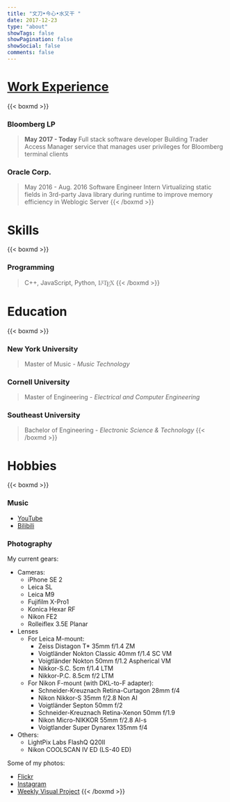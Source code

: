 ```yaml
---
title: "文刀•今心•水又干 "
date: 2017-12-23
type: "about"
showTags: false
showPagination: false
showSocial: false
comments: false
---
```


# [Work Experience](https://drive.google.com/file/d/1uNEZZE2rUJP2sUzg5x-zMvOvMyvzuAhY/view?usp=sharing)

{{< boxmd >}}
### Bloomberg LP 
>**May 2017 - Today** 
Full stack software developer
Building Trader Access Manager service that manages user privileges for Bloomberg terminal clients

### Oracle Corp.
>May 2016 - Aug. 2016
Software Engineer Intern
Virtualizing static fields in 3rd-party Java library during runtime to improve memory efficiency in Weblogic Server
{{< /boxmd >}}

# Skills

{{< boxmd >}}
### Programming
> C++, JavaScript, Python, <span class='texthtml' style="font-family: 'CMU Serif', cmr10, LMRoman10-Regular, 'Latin Modern Math', 'Nimbus Roman No9 L', 'Times New Roman', Times, serif;">L<span style="text-transform: uppercase; font-size: 0.75em; vertical-align: 0.25em; margin-left: -0.36em; margin-right: -0.15em; line-height: 1ex;">a</span>T<span style="text-transform: uppercase; vertical-align: -0.5ex; margin-left: -0.1667em; margin-right: -0.125em; line-height: 1ex;">e</span>X</span>
{{< /boxmd >}}

# Education

{{< boxmd >}}
### New York University
>Master of Music - _Music Technology_

### Cornell University
>Master of Engineering - _Electrical and Computer Engineering_

### Southeast University
>Bachelor of Engineering - _Electronic Science & Technology_
{{< /boxmd >}}

# Hobbies

{{< boxmd >}}

### Music

* [YouTube](https://www.youtube.com/user/daoxinzhishui/)
* [Bilibili](https://space.bilibili.com/2844586/)

### Photography

My current gears:

* Cameras: 
    * iPhone SE 2
    * Leica SL
    * Leica M9
    * Fujifilm X-Pro1
    * Konica Hexar RF
    * Nikon FE2
    * Rolleiflex 3.5E Planar
* Lenses
    * For Leica M-mount:
        * Zeiss Distagon T* 35mm f/1.4 ZM
        * Voigtländer Nokton Classic 40mm f/1.4 SC VM
        * Voigtländer Nokton 50mm f/1.2 Aspherical VM
        * Nikkor-S.C. 5cm f/1.4 LTM
        * Nikkor-P.C. 8.5cm f/2 LTM
    * For Nikon F-mount (with DKL-to-F adapter):
        * Schneider-Kreuznach Retina-Curtagon 28mm f/4
        * Nikon Nikkor-S 35mm f/2.8 Non AI
        * Voigtländer Septon 50mm f/2
        * Schneider-Kreuznach Retina-Xenon 50mm f/1.9
        * Nikon Micro-NIKKOR 55mm f/2.8 AI-s
        * Voigtlander Super Dynarex 135mm f/4
* Others:
    * LightPix Labs FlashQ Q20II
    * Nikon COOLSCAN IV ED (LS-40 ED)

Some of my photos:

* [Flickr](https://www.flickr.com/photos/129774362@N07/)
* [Instagram](https://www.instagram.com/eznain/)
* [Weekly Visual Project](/en/gallery/)
{{< /boxmd >}}